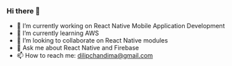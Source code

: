 ### Hi there 👋

- 🔭 I’m currently working on React Native Mobile Application Development
- 🌱 I’m currently learning AWS
- 👯 I’m looking to collaborate on React Native modules
- 💬 Ask me about React Native and Firebase
- 📫 How to reach me: dilipchandima@gmail.com

